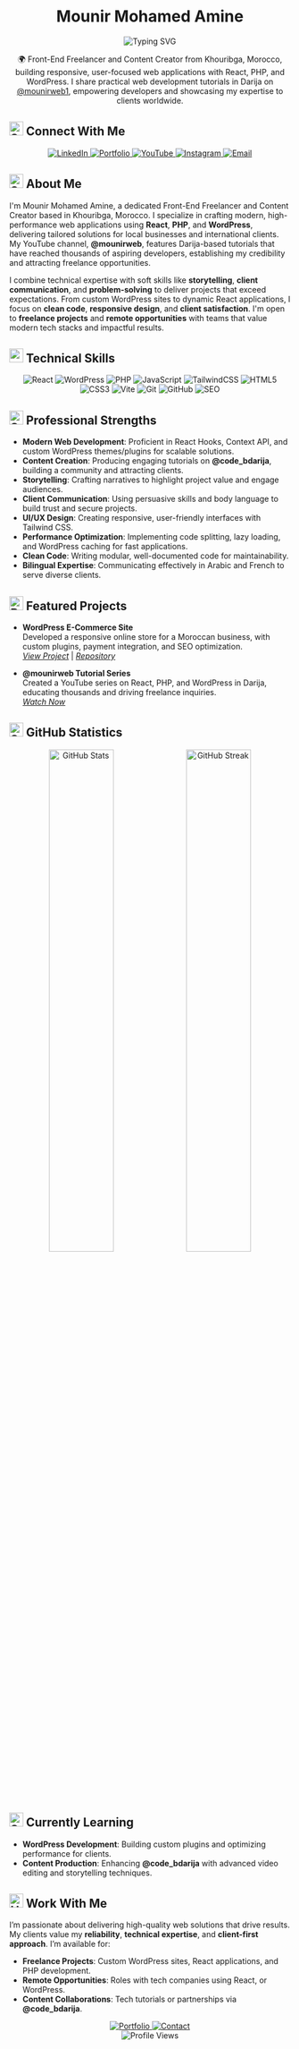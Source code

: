 # <div align="center">Mounir Mohamed Amine</div>

<div align="center">
  <img src="https://readme-typing-svg.herokuapp.com?font=Roboto+Mono&duration=2500&pause=800&color=00C4B4&center=true&vCenter=true&width=500&lines=Front-End+Freelancer+%26+Content+Creator;React%2C+PHP+%26+WordPress+Specialist;@code_bdarija+YouTube+Educator;Crafting+Impactful+Web+Solutions" alt="Typing SVG" />
</div>

<div align="center">
  <p>🌍 Front-End Freelancer and Content Creator from Khouribga, Morocco, building responsive, user-focused web applications with React, PHP, and WordPress. I share practical web development tutorials in Darija on <a href="https://www.youtube.com/@mounirweb1">@mounirweb1</a>, empowering developers and showcasing my expertise to clients worldwide.</p>
</div>

## <img src="https://raw.githubusercontent.com/Tarikul-Islam-Anik/Telegram-Animated-Emojis/main/Activity/Sparkles.webp" alt="Sparkles" width="25" height="25" /> Connect With Me

<div align="center">
  <a href="https://www.linkedin.com/in/mohamed-amine-mounir-6a125732b/">
    <img src="https://img.shields.io/badge/LinkedIn-%230077B5.svg?style=for-the-badge&logo=linkedin&logoColor=white" alt="LinkedIn">
  </a>
  <a href="https://www.mounirweb.com/">
    <img src="https://img.shields.io/badge/Portfolio-%231E1E1E.svg?style=for-the-badge&logo=google-chrome&logoColor=white" alt="Portfolio">
  </a>
  <a href="https://www.youtube.com/@mounirweb1">
    <img src="https://img.shields.io/badge/YouTube-%23FF0000.svg?style=for-the-badge&logo=youtube&logoColor=white" alt="YouTube">
  </a>
  <a href="https://www.instagram.com/mounirweb/">
    <img src="https://img.shields.io/badge/Instagram-%23E4405F.svg?style=for-the-badge&logo=instagram&logoColor=white" alt="Instagram">
  </a>
  <a href="mailto:mohamedaminemounirdev@gmail.com">
    <img src="https://img.shields.io/badge/Email-%23D14836.svg?style=for-the-badge&logo=gmail&logoColor=white" alt="Email">
  </a>
</div>

## <img src="https://raw.githubusercontent.com/Tarikul-Islam-Anik/Telegram-Animated-Emojis/main/Activity/Sparkles.webp" alt="Sparkles" width="25" height="25" /> About Me

I'm Mounir Mohamed Amine, a dedicated Front-End Freelancer and Content Creator based in Khouribga, Morocco. I specialize in crafting modern, high-performance web applications using **React**, **PHP**, and **WordPress**, delivering tailored solutions for local businesses and international clients. My YouTube channel, **@mounirweb**, features Darija-based tutorials that have reached thousands of aspiring developers, establishing my credibility and attracting freelance opportunities.

I combine technical expertise with soft skills like **storytelling**, **client communication**, and **problem-solving** to deliver projects that exceed expectations. From custom WordPress sites to dynamic React applications, I focus on **clean code**, **responsive design**, and **client satisfaction**. I'm open to **freelance projects** and **remote opportunities** with teams that value modern tech stacks and impactful results.

## <img src="https://user-images.githubusercontent.com/74038190/212284087-bbe7e430-757e-4901-90bf-4cd2ce3e1852.gif" width="25"> Technical Skills

<div align="center">
  <img src="https://img.shields.io/badge/React-20232A?style=for-the-badge&logo=react&logoColor=61DAFB" alt="React">
  <img src="https://img.shields.io/badge/WordPress-21759B?style=for-the-badge&logo=wordpress&logoColor=white" alt="WordPress">
  <img src="https://img.shields.io/badge/PHP-777BB4?style=for-the-badge&logo=php&logoColor=white" alt="PHP">
  <img src="https://img.shields.io/badge/JavaScript-F7DF1E?style=for-the-badge&logo=javascript&logoColor=black" alt="JavaScript">
  <img src="https://img.shields.io/badge/Tailwind_CSS-38B2AC?style=for-the-badge&logo=tailwind-css&logoColor=white" alt="TailwindCSS">
  <img src="https://img.shields.io/badge/HTML5-E34F26?style=for-the-badge&logo=html5&logoColor=white" alt="HTML5">
  <img src="https://img.shields.io/badge/CSS3-1572B6?style=for-the-badge&logo=css3&logoColor=white" alt="CSS3">
  <img src="https://img.shields.io/badge/Vite-646CFF?style=for-the-badge&logo=vite&logoColor=white" alt="Vite">
  <img src="https://img.shields.io/badge/Git-F05032?style=for-the-badge&logo=git&logoColor=white" alt="Git">
  <img src="https://img.shields.io/badge/GitHub-181717?style=for-the-badge&logo=github&logoColor=white" alt="GitHub">
  <img src="https://img.shields.io/badge/SEO-4285F4?style=for-the-badge&logo=google&logoColor=white" alt="SEO">
</div>

## <img src="https://raw.githubusercontent.com/Tarikul-Islam-Anik/Telegram-Animated-Emojis/main/Activity/Sparkles.webp" alt="Sparkles" width="25" height="25" /> Professional Strengths

- **Modern Web Development**: Proficient in React Hooks, Context API, and custom WordPress themes/plugins for scalable solutions.
- **Content Creation**: Producing engaging tutorials on **@code_bdarija**, building a community and attracting clients.
- **Storytelling**: Crafting narratives to highlight project value and engage audiences.
- **Client Communication**: Using persuasive skills and body language to build trust and secure projects.
- **UI/UX Design**: Creating responsive, user-friendly interfaces with Tailwind CSS.
- **Performance Optimization**: Implementing code splitting, lazy loading, and WordPress caching for fast applications.
- **Clean Code**: Writing modular, well-documented code for maintainability.
- **Bilingual Expertise**: Communicating effectively in Arabic and French to serve diverse clients.

## <img src="https://raw.githubusercontent.com/Tarikul-Islam-Anik/Telegram-Animated-Emojis/main/People/Backhand%20Index%20Pointing%20Down.webp" alt="Backhand Index Pointing Down" width="25" height="25" /> Featured Projects

- **WordPress E-Commerce Site**  
  Developed a responsive online store for a Moroccan business, with custom plugins, payment integration, and SEO optimization.  
  *[View Project](https://www.mounirweb.com/projects)* | *[Repository](https://github.com/Mohamed-amine-Mr/ecommerce-wp)*


- **@mounirweb Tutorial Series**  
  Created a YouTube series on React, PHP, and WordPress in Darija, educating thousands and driving freelance inquiries.  
  *[Watch Now](https://www.youtube.com/@mounirweb1)*

## <img src="https://raw.githubusercontent.com/Tarikul-Islam-Anik/Telegram-Animated-Emojis/main/Activity/Sparkles.webp" alt="Sparkles" width="25" height="25" /> GitHub Statistics

<div align="center">
  <img src="https://github-readme-stats.vercel.app/api?username=Mohamed-amine-Mr&show_icons=true&theme=radical&hide_border=true" alt="GitHub Stats" width="48%">
  <img src="https://github-readme-streak-stats.herokuapp.com/?user=Mohamed-amine-Mr&theme=radical&hide_border=true" alt="GitHub Streak" width="48%">
</div>

## <img src="https://raw.githubusercontent.com/Tarikul-Islam-Anik/Telegram-Animated-Emojis/main/Activity/Sparkles.webp" alt="Sparkles" width="25" height="25" /> Currently Learning

- **WordPress Development**: Building custom plugins and optimizing performance for clients.
- **Content Production**: Enhancing **@code_bdarija** with advanced video editing and storytelling techniques.

## <img src="https://user-images.githubusercontent.com/74038190/216120981-b9507c36-0e04-4469-8e27-c99271b45ba5.png" alt="Handshake" width="25"> Work With Me

I’m passionate about delivering high-quality web solutions that drive results. My clients value my **reliability**, **technical expertise**, and **client-first approach**. I’m available for:

- **Freelance Projects**: Custom WordPress sites, React applications, and PHP development.
- **Remote Opportunities**: Roles with tech companies using React, or WordPress.
- **Content Collaborations**: Tech tutorials or partnerships via **@code_bdarija**.

<div align="center">
  <a href="https://www.mounirweb.com/">
    <img src="https://img.shields.io/badge/Explore%20My%20Portfolio-%231Eース2E1E1E.svg?style=for-the-badge&logo=google-chrome&logoColor=white" alt="Portfolio" />
  </a>
  <a href="mailto:mohamedaminemounirdev@gmail.com">
    <img src="https://img.shields.io/badge/Hire%20Me-%23D14836.svg?style=for-the-badge&logo=gmail&logoColor=white" alt="Contact" />
  </a>
</div>

<div align="center">
  <img src="https://komarev.com/ghpvc/?username=Mohamed-amine-Mr&color=blueviolet&style=flat" alt="Profile Views" />
</div>

